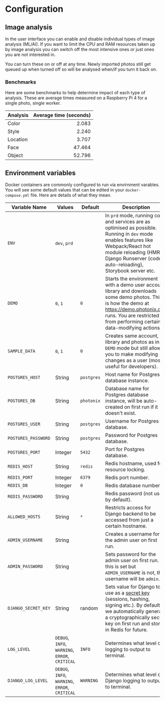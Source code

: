 # Configuration

## Image analysis

In the user interface you can enable and disable individual types of image analysis (ML/AI). If you want to limit the CPU and RAM resources taken up by image analysis you can switch off the most intensive ones or just ones you are not interested in.

You can turn these on or off at any time. Newly imported photos still get queued up when turned off so will be analysed when/if you turn it back on.

### Benchmarks

Here are some benchmarks to help determine impact of each type of analysis. These are average times measured on a Raspberry Pi 4 for a single photo, single worker.

| Analysis | Average time (seconds) |
| -------- | ---------------------: |
| Color    |                  2.083 |
| Style    |                  2.240 |
| Location |                  3.707 |
| Face     |                 47.464 |
| Object   |                 52.796 |

## Environment variables

Docker containers are commonly configured to run via envirnment varables. You will see some default values that can be edited in your `docker-compose.yml` file. Here are details of what they mean.

| Variable Name       | Values        | Default    | Description  |
| ------------------- | ------------- | ---------- | ------------ |
| `ENV`               | `dev`, `prd`  |            | In `prd` mode, running code and services are as optimised as possible. Running in `dev` mode enables features like Webpack/React hot module reloading (HMR), Django Runserver (code auto-reloading), Storybook server etc. |
| `DEMO`              | `0`, `1`      | `0`        | Starts the environment with a demo user account, library and downloads some demo photos. This is how the demo at https://demo.photonix.org/ runs. You are restricted from performing certain data-modifying actions. |
| `SAMPLE_DATA`       | `0`, `1`      | `0`        | Creates same account, library and photos as in `DEMO` mode but still allows you to make modifying changes as a user (most useful for developers). |
| `POSTGRES_HOST`     | String        | `postgres` | Host name for Postgres database instance. |
| `POSTGRES_DB`       | String        | `photonix` | Database name for Postgres database instance, will be auto-created on first run if it doesn't exist. |
| `POSTGRES_USER`     | String        | `postgres` | Username for Postgres database. |
| `POSTGRES_PASSWORD` | String        | `postgres` | Password for Postgres database. |
| `POSTGRES_PORT`     | Integer       | `5432`     | Port for Postgres database. |
| `REDIS_HOST`        | String        | `redis`    | Redis hostname, used for resource locking. |
| `REDIS_PORT`        | Integer       | `6379`     | Redis port number. |
| `REDIS_DB`          | Integer       | `0`        | Redis database number. |
| `REDIS_PASSWORD`    | String        |            | Redis password (not used by default). |
| `ALLOWED_HOSTS`     | String        | `*`        | Restricts access for Django backend to be accessed from just a certain hostname. |
| `ADMIN_USERNAME`    | String        |            | Creates a username for the admin user on first run. |
| `ADMIN_PASSWORD`    | String        |            | Sets password for the admin user on first run. If this is set but `ADMIN_USERNAME` is not, the username will be `admin`. |
| `DJANGO_SECRET_KEY` | String        | random     | Sets value for Django to use as a [secret key](https://docs.djangoproject.com/en/dev/ref/settings/#std:setting-SECRET_KEY) (sessions, hashing, signing etc.). By default we automatically generate a cryptographically secure key on first run and store it in Redis for future. |
| `LOG_LEVEL`         | `DEBUG`, `INFO`, `WARNING`, `ERROR`, `CRITICAL` | `INFO`     | Determines what level of logging to output to terminal. |
| `DJANGO_LOG_LEVEL`  | `DEBUG`, `INFO`, `WARNING`, `ERROR`, `CRITICAL` | `WARNING`  | Determines what level of Django logging to output to terminal. |
